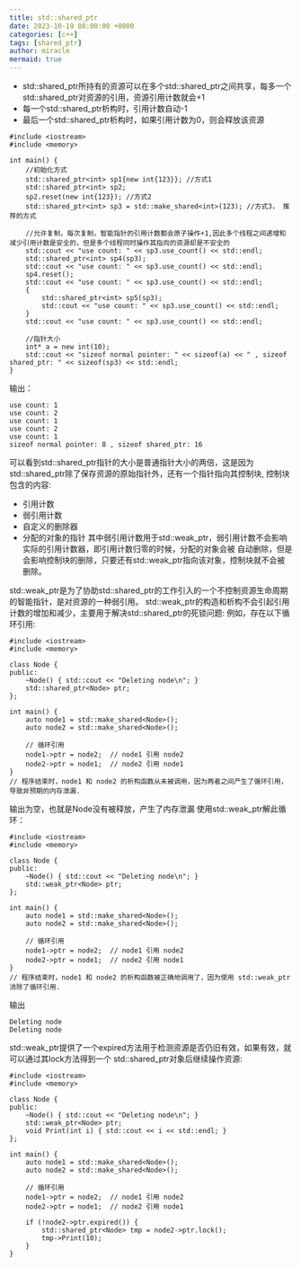 ```yaml
---
title: std::shared_ptr
date: 2023-10-19 08:00:00 +0800
categories: [c++]
tags: [shared_ptr]
author: miracle
mermaid: true
---
```


* std::shared_ptr所持有的资源可以在多个std::shared_ptr之间共享，每多一个std::shared_ptr对资源的引用，资源引用计数就会+1
* 每一个std::shared_ptr析构时，引用计数自动-1
* 最后一个std::shared_ptr析构时，如果引用计数为0，则会释放该资源
```
#include <iostream>
#include <memory>

int main() {
    //初始化方式
    std::shared_ptr<int> sp1{new int{123}}; //方式1
    std::shared_ptr<int> sp2;
    sp2.reset(new int{123}); //方式2
    std::shared_ptr<int> sp3 = std::make_shared<int>(123); //方式3， 推荐的方式

    //允许复制，每次复制，智能指针的引用计数都会原子操作+1,因此多个线程之间递增和减少引用计数是安全的，但是多个线程同时操作其指向的资源却是不安全的
    std::cout << "use count: " << sp3.use_count() << std::endl;
    std::shared_ptr<int> sp4(sp3);
    std::cout << "use count: " << sp3.use_count() << std::endl;
    sp4.reset();
    std::cout << "use count: " << sp3.use_count() << std::endl;
    {
        std::shared_ptr<int> sp5(sp3);
        std::cout << "use count: " << sp3.use_count() << std::endl;
    }
    std::cout << "use count: " << sp3.use_count() << std::endl;

    //指针大小
    int* a = new int(10);
    std::cout << "sizeof normal pointer: " << sizeof(a) << " , sizeof shared_ptr: " << sizeof(sp3) << std::endl;
}
```
输出：
```
use count: 1
use count: 2
use count: 1
use count: 2
use count: 1
sizeof normal pointer: 8 , sizeof shared_ptr: 16
```
可以看到std::shared_ptr指针的大小是普通指针大小的两倍，这是因为std::shared_ptr除了保存资源的原始指针外，还有一个指针指向其控制块,
控制块包含的内容:
* 引用计数
* 弱引用计数
* 自定义的删除器
* 分配的对象的指针
其中弱引用计数用于std::weak_ptr，弱引用计数不会影响实际的引用计数器，即引用计数归零的时候，分配的对象会被
自动删除，但是会影响控制块的删除，只要还有std::weak_ptr指向该对象，控制块就不会被删除。

std::weak_ptr是为了协助std::shared_ptr的工作引入的一个不控制资源生命周期的智能指针，是对资源的一种弱引用。
std::weak_ptr的构造和析构不会引起引用计数的增加和减少，主要用于解决std::shared_ptr的死锁问题:
例如，存在以下循环引用:
```
#include <iostream>
#include <memory>

class Node {
public:
    ~Node() { std::cout << "Deleting node\n"; }
    std::shared_ptr<Node> ptr;
};

int main() {
    auto node1 = std::make_shared<Node>();
    auto node2 = std::make_shared<Node>();

    // 循环引用
    node1->ptr = node2;  // node1 引用 node2
    node2->ptr = node1;  // node2 引用 node1
}
// 程序结束时，node1 和 node2 的析构函数从未被调用，因为两者之间产生了循环引用，导致非预期的内存泄漏.
```
输出为空，也就是Node没有被释放，产生了内存泄漏
使用std::weak_ptr解此循环：
```
#include <iostream>
#include <memory>

class Node {
public:
    ~Node() { std::cout << "Deleting node\n"; }
    std::weak_ptr<Node> ptr;
};

int main() {
    auto node1 = std::make_shared<Node>();
    auto node2 = std::make_shared<Node>();

    // 循环引用
    node1->ptr = node2;  // node1 引用 node2
    node2->ptr = node1;  // node2 引用 node1
}
// 程序结束时，node1 和 node2 的析构函数被正确地调用了，因为使用 std::weak_ptr 消除了循环引用.
```
输出
```
Deleting node
Deleting node
```
std::weak_ptr提供了一个expired方法用于检测资源是否仍旧有效，如果有效，就可以通过其lock方法得到一个
std::shared_ptr对象后继续操作资源:
```
#include <iostream>
#include <memory>

class Node {
public:
    ~Node() { std::cout << "Deleting node\n"; }
    std::weak_ptr<Node> ptr;
    void Print(int i) { std::cout << i << std::endl; }
};

int main() {
    auto node1 = std::make_shared<Node>();
    auto node2 = std::make_shared<Node>();

    // 循环引用
    node1->ptr = node2;  // node1 引用 node2
    node2->ptr = node1;  // node2 引用 node1

    if (!node2->ptr.expired()) {
        std::shared_ptr<Node> tmp = node2->ptr.lock();
        tmp->Print(10);
    }
}
```
